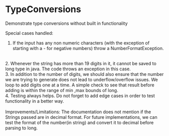 # TypeConversions
Demonstrate type conversions without built in functionality

Special cases handled:
1. If the input has any non numeric characters (with the exception of starting with a - for negative numbers) throw a NumberFormatException.
<br/>
2. Whenever the string has more than 19 digits in it, it cannot be saved to long type in java. The code throws an exception in this case.
<br/>
3. In addition to the number of digits, we should also ensure that the number we are trying to generate does not lead to underflow/overflow issues.
We loop to add digits one at a time. A simple check to see that result before adding is within the range of min ,max bounds of long.
<br/>
4. Testing always helps. Do not forget to add edge cases in order to test functionality in a better way.
<br/>
<br/>
Improvements/Limitations:
The documentation does not mention if the Strings passed are in decimal format. For future implementations, we can test the format of the number(in string) and convert it to decimal before parsing to long.

